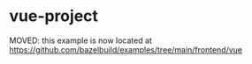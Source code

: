# vue-project

MOVED: this example is now located at
<https://github.com/bazelbuild/examples/tree/main/frontend/vue>
